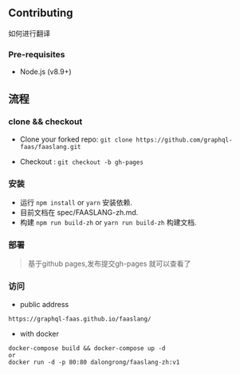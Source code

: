 ## Contributing

如何进行翻译

### Pre-requisites

- Node.js (v8.9+)

## 流程

### clone && checkout 


- Clone your forked repo: `git clone https://github.com/graphql-faas/faaslang.git`

- Checkout : `git checkout -b gh-pages`

### 安装

- 运行 `npm install` or `yarn` 安装依赖.
- 目前文档在 spec/FAASLANG-zh.md.
- 构建 `npm run build-zh` or `yarn run build-zh` 构建文档.

### 部署

> 基于github pages,发布提交gh-pages 就可以查看了

### 访问

* public address

```code
https://graphql-faas.github.io/faaslang/
```

* with docker

```code
docker-compose build && docker-compose up -d
or 
docker run -d -p 80:80 dalongrong/faaslang-zh:v1
```